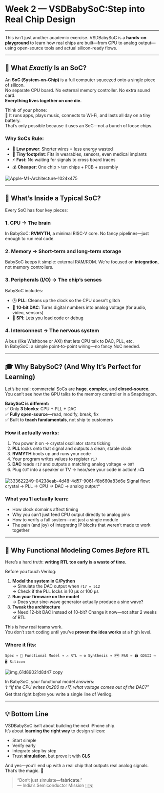 # Week 2 — VSDBabySoC:Step into Real Chip Design

---

This isn’t just another academic exercise. VSDBabySoC is a **hands-on playground** to learn how real chips are built—from CPU to analog output—using open-source tools and actual silicon-ready flows.

---

## 🤔 What *Exactly* Is an SoC?

An **SoC (System-on-Chip)** is a full computer squeezed onto a single piece of silicon.  
No separate CPU board. No external memory controller. No extra sound card.  
**Everything lives together on one die.**

Think of your phone:  
📱 It runs apps, plays music, connects to Wi-Fi, and lasts all day on a tiny battery.  
That’s only possible because it uses an SoC—not a bunch of loose chips.

### Why SoCs Rule:
- 🔋 **Low power**: Shorter wires = less energy wasted  
- 📏 **Tiny footprint**: Fits in wearables, sensors, even medical implants  
- ⚡ **Fast**: No waiting for signals to cross board traces  
- 💰 **Cheaper**: One chip > ten chips + PCB + assembly

![Apple-M1-Architecture-1024x475](https://github.com/user-attachments/assets/a3428bc5-1ddd-4bdc-b3a6-10a74205c8d8)

---

## 🔧 What’s Inside a Typical SoC?

Every SoC has four key pieces:

### 1. **CPU** → The brain  
In BabySoC: **RVMYTH**, a minimal RISC-V core. No fancy pipelines—just enough to run real code.

### 2. **Memory** → Short-term and long-term storage  
BabySoC keeps it simple: external RAM/ROM. We’re focused on **integration**, not memory controllers.

### 3. **Peripherals (I/O)** → The chip’s senses  
BabySoC includes:
- 🕒 **PLL**: Cleans up the clock so the CPU doesn’t glitch
- 📡 **10-bit DAC**: Turns digital numbers into analog voltage (for audio, video, sensors)
- 🔌 **SPI**: Lets you load code or debug

### 4. **Interconnect** → The nervous system  
A bus (like Wishbone or AXI) that lets CPU talk to DAC, PLL, etc.  
In BabySoC: a simple point-to-point wiring—no fancy NoC needed.

---

## 🎓 Why BabySoC? (And Why It’s Perfect for Learning)

Let’s be real: commercial SoCs are **huge**, **complex**, and **closed-source**.  
You can’t see how the GPU talks to the memory controller in a Snapdragon.

**BabySoC is different:**  
✅ Only **3 blocks**: CPU + PLL + DAC  
✅ **Fully open-source**—read, modify, break, fix  
✅ Built to **teach fundamentals**, not ship to customers

### How it actually works:
1. You power it on → crystal oscillator starts ticking  
2. **PLL** locks onto that signal and outputs a clean, stable clock  
3. **RVMYTH** boots up and runs your code  
4. Your program writes values to register `r17`  
5. **DAC** reads `r17` and outputs a matching analog voltage → `OUT`  
6. Plug `OUT` into a speaker or TV → hear/see your code in action! 🎶📺

![333622249-04238eab-4d48-4d57-9061-f8b660a83d6e](https://github.com/user-attachments/assets/38253bb7-b658-496d-a043-15402219e089)
Signal flow: crystal → PLL → CPU → DAC → analog output*

### What you’ll actually learn:
- How clock domains affect timing  
- Why you can’t just feed CPU output directly to analog pins  
- How to verify a full system—not just a single module  
- The pain (and joy) of integrating IP blocks that weren’t made to work together

---

## 🧪 Why Functional Modeling Comes *Before* RTL

Here’s a hard truth: **writing RTL too early is a waste of time.**

Before you touch Verilog:
1. **Model the system in C/Python**  
   → Simulate the DAC output when `r17 = 512`  
   → Check if the PLL locks in 10 µs or 100 µs  
2. **Run your firmware on the model**  
   → Does your sine-wave generator actually produce a sine wave?  
3. **Tweak the architecture**  
   → Need 12-bit DAC instead of 10-bit? Change it now—not after 2 weeks of RTL

This is how real teams work.  
You don’t start coding until you’ve **proven the idea works** at a high level.

### Where it fits:
```
Spec → 🧠 Functional Model → ✍️ RTL → ⚙️ Synthesis → 🗺️ P&R → 🖨️ GDSII → 🖥️ Silicon
```

![img_61d89021d8d47 copy](https://github.com/user-attachments/assets/54b5e8f9-f03d-4b53-a535-859360589119)

In BabySoC, your functional model answers:  
❓ *“If the CPU writes 0x200 to r17, what voltage comes out of the DAC?”*  
Get that right *before* you write a single line of Verilog.

---

## 💡 Bottom Line

VSDBabySoC isn’t about building the next iPhone chip.  
It’s about **learning the right way** to design silicon:  
- Start simple  
- Verify early  
- Integrate step by step  
- Trust **simulation**, but prove it with **GLS**  

And yes—you’ll end up with a real chip that outputs real analog signals.  
That’s the magic. 🔮

> “Don’t just simulate—**fabricate**.”  
> — India’s Semiconductor Mission 🇮🇳

